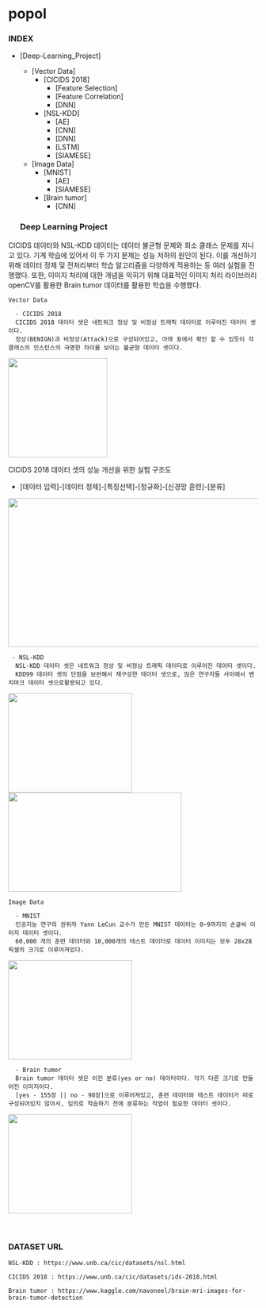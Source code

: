 # popol

<h3>INDEX</h2>

* [Deep-Learning_Project]
  * [Vector Data]
	* [CICIDS 2018]
		* [Feature Selection]
		* [Feature Correlation]
		* [DNN]
	* [NSL-KDD]
		* [AE]
		* [CNN]
		* [DNN]
		* [LSTM]
		* [SIAMESE]
  * [Image Data]
	* [MNIST]
		* [AE]
		* [SIAMESE]
	* [Brain tumor]
		* [CNN]

  <h3>Deep Learning Project</h3>
<p>CICIDS 데이터와 NSL-KDD 데이터는 데이터 불균형 문제와 희소 클래스 문제를 지니고 있다.
기계 학습에 있어서 이 두 가지 문제는 성능 저하의 원인이 된다.
이를 개선하기 위해 데이터 정제 및 전처리부터 학습 알고리즘을 다양하게 적용하는 등 여러 실험을 진행했다.
또한, 이미지 처리에 대한 개념을 익히기 위해 대표적인 이미지 처리 라이브러리 openCV를 활용한 Brain tumor 데이터를 활용한 학습을 수행했다.
</p>

    Vector Data
    
      - CICIDS 2018
      CICIDS 2018 데이터 셋은 네트워크 정상 및 비정상 트래픽 데이터로 이루어진 데이터 셋이다. 
      정상(BENIGN)과 비정상(Attack)으로 구성되어있고, 아래 표에서 확인 할 수 있듯이 각 클래스의 인스턴스의 극명한 차이를 보이는 불균형 데이터 셋이다.

<div>
  <img width="200" src="https://user-images.githubusercontent.com/48307173/99228641-3e146f80-2830-11eb-87dd-fbd214f2bd9d.png">
</div>

CICIDS 2018 데이터 셋의 성능 개선을 위한 실험 구조도

* [데이터 입력]-[데이터 정제]-[특징선택]-[정규화]-[신경망 훈련]-[분류]

<div>
<p>
<img width="1000" height="300"  src="https://user-images.githubusercontent.com/48307173/99352408-ecc6b780-28e5-11eb-82ad-9993fedf8763.png">
</p>
</div>


     - NSL-KDD
      NSL-KDD 데이터 셋은 네트워크 정상 및 비정상 트래픽 데이터로 이루어진 데이터 셋이다.
      KDD99 데이터 셋의 단점을 보완해서 재구성한 데이터 셋으로, 믾은 연구자들 사이에서 벤치마크 데이터 셋으로활용되고 있다.
<div>
  <img width="250" height="200" src="https://user-images.githubusercontent.com/48307173/99346887-044b7380-28d9-11eb-8fdc-0d390d5109ae.png">
  <img width="350" height="200" src="https://user-images.githubusercontent.com/48307173/99347139-a8cdb580-28d9-11eb-95f1-bd65f188a6ec.png">
</div>

    Image Data

      - MNIST
      인공지능 연구의 권위자 Yann LeCun 교수가 만든 MNIST 데이터는 0~9까지의 손글씨 이미지 데이터 셋이다.
      60,000 개의 훈련 데이터와 10,000개의 테스트 데이터로 데이터 이미지는 모두 28x28 픽셀의 크기로 이루어져있다.

<div>
  <img width="250" height="200" src="https://user-images.githubusercontent.com/48307173/99346174-5be8df80-28d7-11eb-9f63-2a6b6687ff0e.png">
 </div>
            
      - Brain tumor
      Brain tumor 데이터 셋은 이진 분류(yes or no) 데이터이다. 각기 다른 크기로 만들어진 이미지이다.
      [yes - 155장 || no - 98장]으로 이루어져있고, 훈련 데이터와 테스트 데이터가 따로 구성되어있지 않아서, 임의로 학습하기 전에 분류하는 작업이 필요한 데이터 셋이다.
<div>
  <img width="250" height="200" src="https://user-images.githubusercontent.com/48307173/99346076-1af0cb00-28d7-11eb-9c51-cb36ec81ce1b.jpg">
</div>
<br></br>
<h3>DATASET URL</h3>

	NSL-KDD : https://www.unb.ca/cic/datasets/nsl.html

	CICIDS 2018 : https://www.unb.ca/cic/datasets/ids-2018.html
	
	Brain tumor : https://www.kaggle.com/navoneel/brain-mri-images-for-brain-tumor-detection
